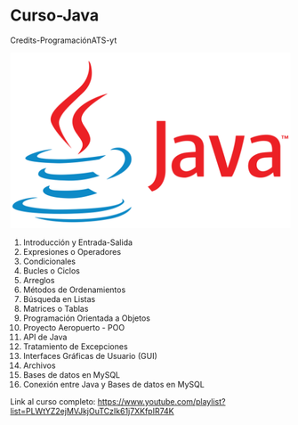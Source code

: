 # Curso-Java

Credits-ProgramaciónATS-yt

![JavaLogo](/images/java1_1.png)

1. Introducción y Entrada-Salida
2. Expresiones o Operadores
3. Condicionales
4. Bucles o Ciclos
5. Arreglos
6. Métodos de Ordenamientos
7. Búsqueda en Listas
8. Matrices o Tablas
9. Programación Orientada a Objetos
10. Proyecto Aeropuerto - POO
11. API de Java
12. Tratamiento de Excepciones
13. Interfaces Gráficas de Usuario (GUI)
14. Archivos
15. Bases de datos en MySQL
16. Conexión entre Java y Bases de datos en MySQL

Link al curso completo: https://www.youtube.com/playlist?list=PLWtYZ2ejMVJkjOuTCzIk61j7XKfpIR74K
